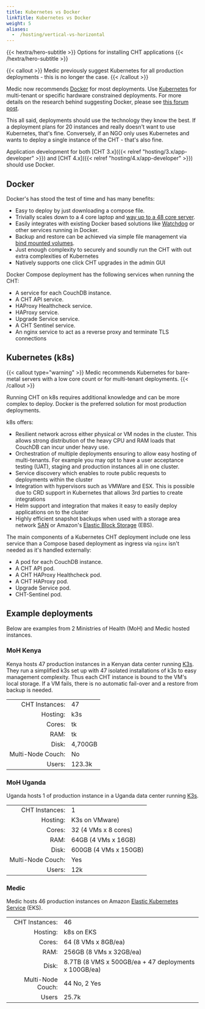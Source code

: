 ```yaml
---
title: Kubernetes vs Docker
linkTitle: Kubernetes vs Docker
weight: 5
aliases:
  -  /hosting/vertical-vs-horizontal
---
```


{{< hextra/hero-subtitle >}}
  Options for installing CHT applications
{{< /hextra/hero-subtitle >}}

{{< callout >}}
Medic previously suggest Kubernetes for all production deployments - this is no longer the case. 
{{< /callout >}}

Medic now recommends [Docker](/hosting/4.x/docker/) for most deployments. Use [Kubernetes](/hosting/4.x/kubernetes/) for multi-tenant or specific hardware constrained deployments. For more details on the research behind suggesting Docker, please see [this forum post](https://forum.communityhealthtoolkit.org/t/investigate-adding-more-shards-as-a-potential-avenue-for-improved-performance/4831?u=mrjones).

This all said, deployments should use the technology they know the best. If a deployment plans for 20 instances and really doesn't want to use Kubernetes, that's fine.  Conversely, if an NGO only uses Kubernetes and wants to deploy a single instance of the CHT - that's also fine.

Application development for both [CHT 3.x]({{< relref "hosting/3.x/app-developer" >}}) and [CHT 4.x]({{< relref "hosting/4.x/app-developer" >}}) should use Docker.

## Docker 

Docker's has stood the test of time and has many benefits:

* Easy to deploy by just downloading a compose file.
* Trivially scales down to a 4 core laptop and [way up to a 48 core server](https://forum.communityhealthtoolkit.org/t/investigate-adding-more-shards-as-a-potential-avenue-for-improved-performance/4831). 
* Easily integrates with existing Docker based solutions like [Watchdog](/hosting/monitoring/) or other services running in Docker.
* Backup and restore can be achieved via simple file management via [bind mounted volumes](https://docs.docker.com/engine/storage/bind-mounts/).
* Just enough complexity to securely and soundly run the CHT with out extra complexities of Kubernetes 
* Natively supports one click CHT upgrades in the admin GUI

Docker Compose deployment has the following services when running the CHT:

* A service for each CouchDB instance.
* A CHT API service.
* HAProxy Healthcheck service.
* HAProxy service.
* Upgrade Service service.
* A CHT Sentinel service.
* An nginx service to act as a reverse proxy and terminate TLS connections


## Kubernetes (k8s)

{{< callout type="warning" >}}
Medic recommends Kubernetes for bare-metal servers with a low core count or for multi-tenant deployments.
{{< /callout >}}

Running CHT on k8s requires additional knowledge and can be more complex to deploy. Docker is the preferred solution for most production deployments.

k8s offers:

* Resilient network across either physical or VM nodes in the cluster. This allows strong distribution of the heavy CPU and RAM loads that CouchDB can incur under heavy use.
* Orchestration of multiple deployments ensuring to allow easy hosting of multi-tenants. For example you may opt to have a user acceptance testing (UAT), staging and production instances all in one cluster.
* Service discovery which  enables to route public requests to deployments within the cluster
* Integration with hypervisors such as VMWare and ESX. This is possible due to CRD support in Kubernetes that allows 3rd parties to create integrations
* Helm support and integration that makes it easy to easily deploy applications on to the cluster
* Highly efficient snapshot backups when used with a storage area network [SAN](https://en.wikipedia.org/wiki/Storage_area_network) or Amazon's [Elastic Block Storage](https://aws.amazon.com/ebs/) (EBS).

The main components of a Kubernetes CHT deployment include one less service than a Compose based deployment as ingress via `nginx` isn't needed as it's handled externally:

* A pod for each CouchDB instance.
* A CHT API pod.
* A CHT HAProxy Healthcheck pod.
* A CHT HAProxy pod.
* Upgrade Service pod.
* CHT-Sentinel pod.

## Example deployments

Below are examples from 2 Ministries of Health (MoH) and Medic hosted instances.

### MoH Kenya

Kenya hosts 47 production instances in a Kenyan data center running [K3s](https://k3s.io/). They run a simplified k3s set up with 47 isolated installations of k3s to easy management complexity.  Thus each CHT instance is bound to the VM's local storage.  If a VM fails, there is no automatic fail-over and a restore from backup is needed.

|                   |         |
|------------------:|:--------|
|    CHT Instances: | 47      |
|          Hosting: | k3s     |
|            Cores: | tk      |
|              RAM: | tk      |
|             Disk: | 4,700GB |
| Multi-Node Couch: | No      |
|            Users: | 123.3k  |


<!-- 
sources:

Jul 15th, 2023 Slack
https://medic.slack.com/archives/CBQH2HNJC/p1689443385526589?thread_ts=1689373994.245809&cid=CBQH2HNJC

May 12 2025 Google doc listing instances, users and disk use
MoH Kenya Kubernetes Migration Schedule
https://docs.google.com/spreadsheets/d/1m0TERssHNlJZ-tLdeDUkEKPP_9wr3_uPMlgcjoVbRjc/edit?gid=0#gid=0

-->

### MoH Uganda

Uganda hosts 1 of production instance in a Uganda data center running [K3s](https://k3s.io/).


|                   |                       |
|------------------:|:----------------------|
|    CHT Instances: | 1                     |
|          Hosting: | K3s on VMware)        |
|            Cores: | 32 (4 VMs x 8 cores)  |
|              RAM: | 64GB (4 VMs x 16GB)   |
|             Disk: | 600GB (4 VMs x 150GB) |
| Multi-Node Couch: | Yes                   |
|            Users: | 12k                   |

<!-- 
sources:

May 2nd,2024 Slack
https://medic.slack.com/archives/C06TP97HRMZ/p1714639214379159

-->


### Medic

Medic hosts 46 production instances on Amazon [Elastic Kubernetes Service](https://docs.aws.amazon.com/eks/latest/userguide/what-is-eks.html) (EKS).

|                       |                                                      |
|----------------------:|:-----------------------------------------------------|
|    CHT Instances: | 46                                                   |
|          Hosting: | k8s on EKS                                           |
|            Cores: | 64 (8 VMs x 8GB/ea)                                  |
|              RAM: | 256GB (8 VMs x 32GB/ea)                              |
|             Disk: | 8.7TB (8 VMS x 500GB/ea + 47 deployments x 100GB/ea) |
| Multi-Node Couch: | 44 No, 2 Yes                                         |
|             Users | 25.7k                                                |


<!-- 
sources:

MoH Mali CHW & Togo are multi-node

There's 8VMs listed in the "Host" drop down on this dashboard:
https://observability.app.medicmobile.org/d/rYdddlPWk/node-exporter-full?orgId=1&refresh=1m&from=now-5m&to=now

Namespaces taken from observability counts up to 47. as well as 12 support sytems not counted
achham-ne
bardiya-ne
bhaktapur-ne-prod
bhojpur-ne-prod
care-sindhuli-prod
cht-app-prod
cht-covid-prod
dhankuta-ne-prod
dho-baitadi-prod
dho-bajura-ne-prod
dho-dadeldhura-ne-prod
dho-rasuwa-ne-prod
dho-sindhupalchowk-ne-prod
dho-sunsari-ne-prod
dpho-banke-prod
dpho-kanchanpur-prod
dpho-pyuthan-ne-prod
gandaki-prod
humla-ne-prod
jajarkot-ne
kailali-ne-prod
kalikot-ne
kfn-ilam-prod
lumbini-ne-prod
lumbini-prod
malaria-consortium-prod
moh-civ-prod
moh-mali-supervisor-prod
moh-siaya-prod
moh-togo-prod
moh-ug-uncdf-prod
moh-zanzibar-prod
morang-ne-prod
msf-goma-prod
ohw-dhading-prod
panchthar-ne-prod
pih-malawi-prod
prod-disc-mali
rolpa-ne-prod
safaridoctors-ke
safesimbaglug-ne-prod
salyan-ne-prod
sankhuwashabha-ne-prod
srhgorkha-ne-prod
syangja-ne-prod
walling-prod

superset4
postgres-to-dhis2-test
medic-deliverybot-prod
medic-observability
kube-system
gandaki-superset
cert-manager
airbyte
auto-ssh-rdbms
test-upgrade-service-prod
users-chis-prod
moh-togo-superset
safari-doctors-superset

========================

Export from Watchdog version table on May 2025

https://watchdog.app.medicmobile.org/d/acac0e0f-d7c9-4be2-a8f2-10dc71772980/deployments-by-version?orgId=1&refresh=30s

instance	Version	Users (30 Day Avg)	Provisioned Users
panchthar-ne.app.medicmobile.org	4.18.0	1	72
dhankuta-ne.app.medicmobile.org	4.18.0	29	106
dho-sunsari-ne.app.medicmobile.org	4.18.0	3	121
waling.app.medicmobile.org	4.18.0	17	22
dpho-banke.app.medicmobile.org	4.18.0	1	24
dho-baitadi.app.medicmobile.org	4.18.0	37	168
kalikot-ne.app.medicmobile.org	4.18.0	30	141
achham-ne.app.medicmobile.org	4.18.0	16	138
bardiya-ne.app.medicmobile.org	4.18.0	21	98
morang-ne.app.medicmobile.org	4.18.0	6	139
rolpa-ne.app.medicmobile.org	4.18.0	10	232
dho-sindhupalchowk-ne.app.medicmobile.org	4.18.0	83	288
sankhuwashabha-ne.app.medicmobile.org	4.18.0	3	62
care-sindhuli.app.medicmobile.org	4.18.0	1	44
moh-togo.app.medicmobile.org	4.9.0	230	7990
dho-dadeldhura-ne.app.medicmobile.org	4.18.0	1	29
syangja-ne.app.medicmobile.org	3.17.2	0	59
srhgorkha.app.medicmobile.org	3.17.2	0	31
dpho-pyuthan-ne.app.medicmobile.org	4.18.0	3	28
ohw-dhading.app.medicmobile.org	4.18.0	71	172
salyan-ne.app.medicmobile.org	4.18.0	8	84
kailali-ne.app.medicmobile.org	4.18.0	24	115
supervisor-moh-mali.app.medicmobile.org	3.15.0	282	308
humla-ne.app.medicmobile.org	4.18.0	1	30
dho-bajura-ne.app.medicmobile.org	4.18.0	1	21
moh-civ.app.medicmobile.org	4.9.0	1406	1870
dho-rasuwa-ne.app.medicmobile.org	4.18.0	2	42
jajarkot-ne.app.medicmobile.org	4.18.0	8	101
kfn-ilam.app.medicmobile.org	4.18.0	5	100
bhojpur-ne.app.medicmobile.org	4.18.0	8	91
lumbini.app.medicmobile.org	4.18.0	88	285
bhaktapur-ne.app.medicmobile.org	4.18.0	12	113
gandaki.app.medicmobile.org	4.18.0	715	1919
disc-mali.ml	4.10.0	2427	6088
safaridoctors-ke.app.medicmobile.org	4.9.0	25	43
dpho-kanchanpur.app.medicmobile.org	4.18.0	35	194
bajhang-ne.app.medicmobile.org	4.18.0	72	199
cht.mali.prod.musohealth.app	4.15.0	468	585
lumbini-ne.app.medicmobile.org	4.18.0	431	511
moh-zanzibar.app.medicmobile.org	4.5.2	1225	2952
chis.dohs.gov.np	4.18.0	55	95

-->
